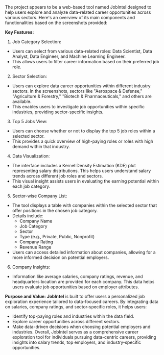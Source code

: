 The project appears to be a web-based tool named JobIntel designed to help users explore and analyze data-related career opportunities across various sectors. Here's an overview of its main components and functionalities based on the screenshots provided:

**Key Features:**
1. Job Category Selection:
  - Users can select from various data-related roles: Data Scientist, Data Analyst, Data Engineer, and Machine Learning Engineer.
  - This allows users to filter career information based on their preferred job role.

2. Sector Selection:
  - Users can explore data career opportunities within different industry sectors. In the screenshots, sectors like "Aerospace & Defense," "Agriculture & Forestry," "Biotech & Pharmaceuticals," and others are available.
  - This enables users to investigate job opportunities within specific industries, providing sector-specific insights.
    
3. Top 5 Jobs View:
- Users can choose whether or not to display the top 5 job roles within a selected sector.
- This provides a quick overview of high-paying roles or roles with high demand within that industry.
  
4. Data Visualization:
  - The interface includes a Kernel Density Estimation (KDE) plot representing salary distributions. This helps users understand salary trends across different job roles and sectors.
  - This visual insight assists users in evaluating the earning potential within each job category.
    
5. Sector-wise Company List:
  - The tool displays a table with companies within the selected sector that offer positions in the chosen job category.
  - Details include:
    - Company Name
    - Job Category
    - Sector
    - Type (e.g., Private, Public, Nonprofit)
    - Company Rating
    - Revenue Range
  - Users can access detailed information about companies, allowing for a more informed decision on potential employers.
    
6. Company Insights:
  - Information like average salaries, company ratings, revenue, and headquarters location are provided for each company. This data helps users evaluate job opportunities based on employer attributes.
    
**Purpose and Value:**
**JobIntel** is built to offer users a personalized job exploration experience tailored to data-focused careers. By integrating data on salaries, company ratings, and sector-specific roles, it helps users:
  - Identify top-paying roles and industries within the data field.
  - Explore career opportunities across different sectors.
  - Make data-driven decisions when choosing potential employers and industries.
Overall, JobIntel serves as a comprehensive career exploration tool for individuals pursuing data-centric careers, providing insights into salary trends, top employers, and industry-specific opportunities.
